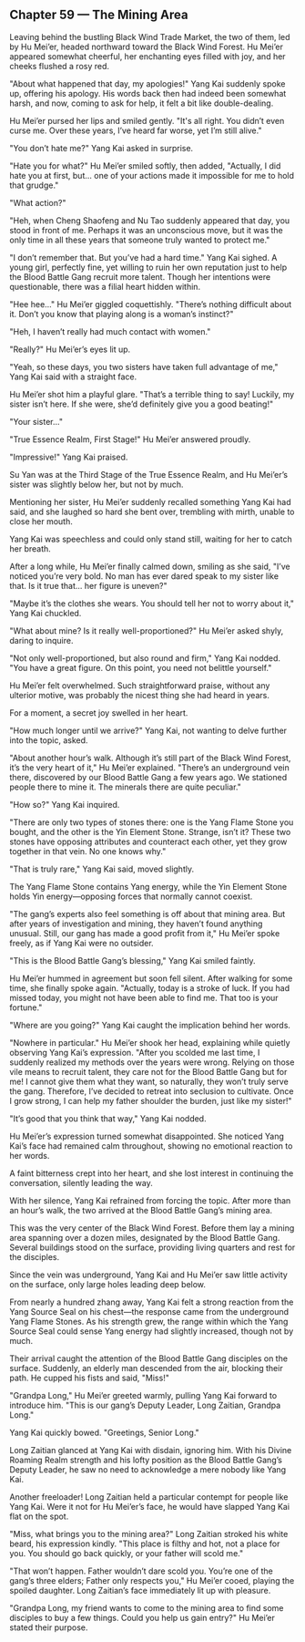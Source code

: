 ## Chapter 59 — The Mining Area

Leaving behind the bustling Black Wind Trade Market, the two of them, led by Hu Mei’er, headed northward toward the Black Wind Forest. Hu Mei’er appeared somewhat cheerful, her enchanting eyes filled with joy, and her cheeks flushed a rosy red.

"About what happened that day, my apologies!" Yang Kai suddenly spoke up, offering his apology. His words back then had indeed been somewhat harsh, and now, coming to ask for help, it felt a bit like double-dealing.

Hu Mei’er pursed her lips and smiled gently. "It's all right. You didn’t even curse me. Over these years, I’ve heard far worse, yet I’m still alive."

"You don’t hate me?" Yang Kai asked in surprise.

"Hate you for what?" Hu Mei’er smiled softly, then added, "Actually, I did hate you at first, but... one of your actions made it impossible for me to hold that grudge."

"What action?"

"Heh, when Cheng Shaofeng and Nu Tao suddenly appeared that day, you stood in front of me. Perhaps it was an unconscious move, but it was the only time in all these years that someone truly wanted to protect me."

"I don’t remember that. But you’ve had a hard time." Yang Kai sighed. A young girl, perfectly fine, yet willing to ruin her own reputation just to help the Blood Battle Gang recruit more talent. Though her intentions were questionable, there was a filial heart hidden within.

"Hee hee..." Hu Mei’er giggled coquettishly. "There’s nothing difficult about it. Don’t you know that playing along is a woman’s instinct?"

"Heh, I haven’t really had much contact with women."

"Really?" Hu Mei’er’s eyes lit up.

"Yeah, so these days, you two sisters have taken full advantage of me," Yang Kai said with a straight face.

Hu Mei’er shot him a playful glare. "That’s a terrible thing to say! Luckily, my sister isn’t here. If she were, she’d definitely give you a good beating!"

"Your sister..."

"True Essence Realm, First Stage!" Hu Mei’er answered proudly.

"Impressive!" Yang Kai praised.

Su Yan was at the Third Stage of the True Essence Realm, and Hu Mei’er’s sister was slightly below her, but not by much.

Mentioning her sister, Hu Mei’er suddenly recalled something Yang Kai had said, and she laughed so hard she bent over, trembling with mirth, unable to close her mouth.

Yang Kai was speechless and could only stand still, waiting for her to catch her breath.

After a long while, Hu Mei’er finally calmed down, smiling as she said, "I’ve noticed you’re very bold. No man has ever dared speak to my sister like that. Is it true that... her figure is uneven?"

"Maybe it’s the clothes she wears. You should tell her not to worry about it," Yang Kai chuckled.

"What about mine? Is it really well-proportioned?" Hu Mei’er asked shyly, daring to inquire.

"Not only well-proportioned, but also round and firm," Yang Kai nodded. "You have a great figure. On this point, you need not belittle yourself."

Hu Mei’er felt overwhelmed. Such straightforward praise, without any ulterior motive, was probably the nicest thing she had heard in years.

For a moment, a secret joy swelled in her heart.

"How much longer until we arrive?" Yang Kai, not wanting to delve further into the topic, asked.

"About another hour’s walk. Although it’s still part of the Black Wind Forest, it’s the very heart of it," Hu Mei’er explained. "There’s an underground vein there, discovered by our Blood Battle Gang a few years ago. We stationed people there to mine it. The minerals there are quite peculiar."

"How so?" Yang Kai inquired.

"There are only two types of stones there: one is the Yang Flame Stone you bought, and the other is the Yin Element Stone. Strange, isn’t it? These two stones have opposing attributes and counteract each other, yet they grow together in that vein. No one knows why."

"That is truly rare," Yang Kai said, moved slightly.

The Yang Flame Stone contains Yang energy, while the Yin Element Stone holds Yin energy—opposing forces that normally cannot coexist.

"The gang’s experts also feel something is off about that mining area. But after years of investigation and mining, they haven’t found anything unusual. Still, our gang has made a good profit from it," Hu Mei’er spoke freely, as if Yang Kai were no outsider.

"This is the Blood Battle Gang’s blessing," Yang Kai smiled faintly.

Hu Mei’er hummed in agreement but soon fell silent. After walking for some time, she finally spoke again. "Actually, today is a stroke of luck. If you had missed today, you might not have been able to find me. That too is your fortune."

"Where are you going?" Yang Kai caught the implication behind her words.

"Nowhere in particular." Hu Mei’er shook her head, explaining while quietly observing Yang Kai’s expression. "After you scolded me last time, I suddenly realized my methods over the years were wrong. Relying on those vile means to recruit talent, they care not for the Blood Battle Gang but for me! I cannot give them what they want, so naturally, they won’t truly serve the gang. Therefore, I’ve decided to retreat into seclusion to cultivate. Once I grow strong, I can help my father shoulder the burden, just like my sister!"

"It’s good that you think that way," Yang Kai nodded.

Hu Mei’er’s expression turned somewhat disappointed. She noticed Yang Kai’s face had remained calm throughout, showing no emotional reaction to her words.

A faint bitterness crept into her heart, and she lost interest in continuing the conversation, silently leading the way.

With her silence, Yang Kai refrained from forcing the topic. After more than an hour’s walk, the two arrived at the Blood Battle Gang’s mining area.

This was the very center of the Black Wind Forest. Before them lay a mining area spanning over a dozen miles, designated by the Blood Battle Gang. Several buildings stood on the surface, providing living quarters and rest for the disciples.

Since the vein was underground, Yang Kai and Hu Mei’er saw little activity on the surface, only large holes leading deep below.

From nearly a hundred zhang away, Yang Kai felt a strong reaction from the Yang Source Seal on his chest—the response came from the underground Yang Flame Stones. As his strength grew, the range within which the Yang Source Seal could sense Yang energy had slightly increased, though not by much.

Their arrival caught the attention of the Blood Battle Gang disciples on the surface. Suddenly, an elderly man descended from the air, blocking their path. He cupped his fists and said, "Miss!"

"Grandpa Long," Hu Mei’er greeted warmly, pulling Yang Kai forward to introduce him. "This is our gang’s Deputy Leader, Long Zaitian, Grandpa Long."

Yang Kai quickly bowed. "Greetings, Senior Long."

Long Zaitian glanced at Yang Kai with disdain, ignoring him. With his Divine Roaming Realm strength and his lofty position as the Blood Battle Gang’s Deputy Leader, he saw no need to acknowledge a mere nobody like Yang Kai.

Another freeloader! Long Zaitian held a particular contempt for people like Yang Kai. Were it not for Hu Mei’er’s face, he would have slapped Yang Kai flat on the spot.

"Miss, what brings you to the mining area?" Long Zaitian stroked his white beard, his expression kindly. "This place is filthy and hot, not a place for you. You should go back quickly, or your father will scold me."

"That won’t happen. Father wouldn’t dare scold you. You’re one of the gang’s three elders; Father only respects you," Hu Mei’er cooed, playing the spoiled daughter. Long Zaitian’s face immediately lit up with pleasure.

"Grandpa Long, my friend wants to come to the mining area to find some disciples to buy a few things. Could you help us gain entry?" Hu Mei’er stated their purpose.